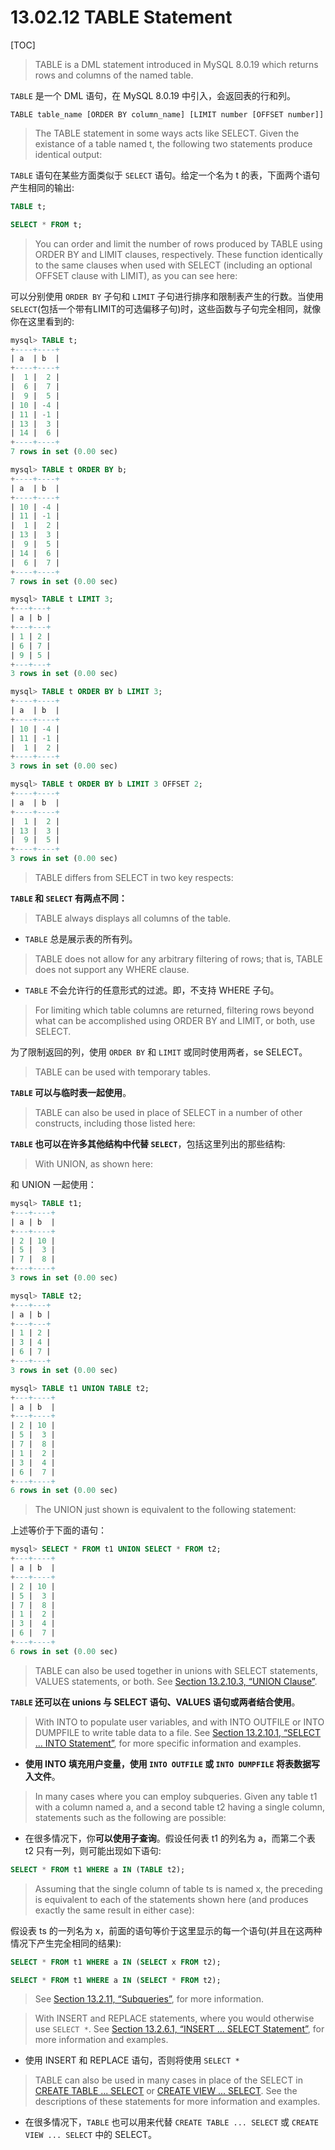 # 13.02.12 TABLE Statement

[TOC]

> TABLE is a DML statement introduced in MySQL 8.0.19 which returns rows and columns of the named table.

`TABLE` 是一个 DML 语句，在 MySQL 8.0.19 中引入，会返回表的行和列。

	TABLE table_name [ORDER BY column_name] [LIMIT number [OFFSET number]]

> The TABLE statement in some ways acts like SELECT. Given the existance of a table named t, the following two statements produce identical output:

`TABLE` 语句在某些方面类似于 `SELECT` 语句。给定一个名为 t 的表，下面两个语句产生相同的输出:

```sql
TABLE t;

SELECT * FROM t;
```

> You can order and limit the number of rows produced by TABLE using ORDER BY and LIMIT clauses, respectively. These function identically to the same clauses when used with SELECT (including an optional OFFSET clause with LIMIT), as you can see here:

可以分别使用 `ORDER BY` 子句和 `LIMIT` 子句进行排序和限制表产生的行数。当使用 `SELECT`(包括一个带有LIMIT的可选偏移子句)时，这些函数与子句完全相同，就像你在这里看到的:

```sql
mysql> TABLE t;
+----+----+
| a  | b  |
+----+----+
|  1 |  2 |
|  6 |  7 |
|  9 |  5 |
| 10 | -4 |
| 11 | -1 |
| 13 |  3 |
| 14 |  6 |
+----+----+
7 rows in set (0.00 sec)

mysql> TABLE t ORDER BY b;
+----+----+
| a  | b  |
+----+----+
| 10 | -4 |
| 11 | -1 |
|  1 |  2 |
| 13 |  3 |
|  9 |  5 |
| 14 |  6 |
|  6 |  7 |
+----+----+
7 rows in set (0.00 sec)

mysql> TABLE t LIMIT 3;
+---+---+
| a | b |
+---+---+
| 1 | 2 |
| 6 | 7 |
| 9 | 5 |
+---+---+
3 rows in set (0.00 sec)

mysql> TABLE t ORDER BY b LIMIT 3;
+----+----+
| a  | b  |
+----+----+
| 10 | -4 |
| 11 | -1 |
|  1 |  2 |
+----+----+
3 rows in set (0.00 sec)

mysql> TABLE t ORDER BY b LIMIT 3 OFFSET 2;
+----+----+
| a  | b  |
+----+----+
|  1 |  2 |
| 13 |  3 |
|  9 |  5 |
+----+----+
3 rows in set (0.00 sec)
```

> TABLE differs from SELECT in two key respects:

**`TABLE` 和 `SELECT` 有两点不同：**

> TABLE always displays all columns of the table.

- `TABLE` 总是展示表的所有列。

> TABLE does not allow for any arbitrary filtering of rows; that is, TABLE does not support any WHERE clause.

- `TABLE` 不会允许行的任意形式的过滤。即，不支持 WHERE 子句。

> For limiting which table columns are returned, filtering rows beyond what can be accomplished using ORDER BY and LIMIT, or both, use SELECT.

为了限制返回的列，使用 `ORDER BY` 和 `LIMIT` 或同时使用两者，se SELECT。

> TABLE can be used with temporary tables.

**`TABLE` 可以与临时表一起使用**。

> TABLE can also be used in place of SELECT in a number of other constructs, including those listed here:

**`TABLE` 也可以在许多其他结构中代替 `SELECT`**，包括这里列出的那些结构:

> With UNION, as shown here:

和 UNION 一起使用：

```sql
mysql> TABLE t1;
+---+----+
| a | b  |
+---+----+
| 2 | 10 |
| 5 |  3 |
| 7 |  8 |
+---+----+
3 rows in set (0.00 sec)

mysql> TABLE t2;
+---+---+
| a | b |
+---+---+
| 1 | 2 |
| 3 | 4 |
| 6 | 7 |
+---+---+
3 rows in set (0.00 sec)

mysql> TABLE t1 UNION TABLE t2;
+---+----+
| a | b  |
+---+----+
| 2 | 10 |
| 5 |  3 |
| 7 |  8 |
| 1 |  2 |
| 3 |  4 |
| 6 |  7 |
+---+----+
6 rows in set (0.00 sec)
```

> The UNION just shown is equivalent to the following statement:

上述等价于下面的语句：

```sql
mysql> SELECT * FROM t1 UNION SELECT * FROM t2;
+---+----+
| a | b  |
+---+----+
| 2 | 10 |
| 5 |  3 |
| 7 |  8 |
| 1 |  2 |
| 3 |  4 |
| 6 |  7 |
+---+----+
6 rows in set (0.00 sec)
```

> TABLE can also be used together in unions with SELECT statements, VALUES statements, or both. See [Section 13.2.10.3, “UNION Clause”](https://dev.mysql.com/doc/refman/8.0/en/union.html).

**`TABLE` 还可以在 unions 与 SELECT 语句、VALUES 语句或两者结合使用**。

> With INTO to populate user variables, and with INTO OUTFILE or INTO DUMPFILE to write table data to a file. See [Section 13.2.10.1, “SELECT ... INTO Statement”](https://dev.mysql.com/doc/refman/8.0/en/select-into.html), for more specific information and examples.

- **使用 INTO 填充用户变量，使用 `INTO OUTFILE` 或 `INTO DUMPFILE` 将表数据写入文件**。

> In many cases where you can employ subqueries. Given any table t1 with a column named a, and a second table t2 having a single column, statements such as the following are possible:

- 在很多情况下，你**可以使用子查询**。假设任何表 t1 的列名为 a，而第二个表 t2 只有一列，则可能出现如下语句:

```sql
SELECT * FROM t1 WHERE a IN (TABLE t2);
```

> Assuming that the single column of table ts is named x, the preceding is equivalent to each of the statements shown here (and produces exactly the same result in either case):

假设表 ts 的一列名为 x，前面的语句等价于这里显示的每一个语句(并且在这两种情况下产生完全相同的结果):

```sql
SELECT * FROM t1 WHERE a IN (SELECT x FROM t2);

SELECT * FROM t1 WHERE a IN (SELECT * FROM t2);
```

> See [Section 13.2.11, “Subqueries”](https://dev.mysql.com/doc/refman/8.0/en/subqueries.html), for more information.

> With INSERT and REPLACE statements, where you would otherwise use `SELECT *`. See [Section 13.2.6.1, “INSERT ... SELECT Statement”](https://dev.mysql.com/doc/refman/8.0/en/insert-select.html), for more information and examples.

- 使用 INSERT 和 REPLACE 语句，否则将使用 `SELECT *`

> TABLE can also be used in many cases in place of the SELECT in [CREATE TABLE ... SELECT](https://dev.mysql.com/doc/refman/8.0/en/create-table-select.html) or [CREATE VIEW ... SELECT](https://dev.mysql.com/doc/refman/8.0/en/create-view.html). See the descriptions of these statements for more information and examples.

- 在很多情况下，`TABLE` 也可以用来代替 `CREATE TABLE ... SELECT` 或 `CREATE VIEW ... SELECT` 中的 SELECT。

